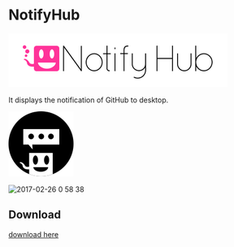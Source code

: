 # NotifyHub

![notify hub](https://raw.githubusercontent.com/zaru/notify_hub/master/design/logo.png)

It displays the notification of GitHub to desktop.

![notify_hub](https://raw.githubusercontent.com/zaru/notify_hub/master/NotifyHub/icon_128.png)

![2017-02-26 0 58 38](https://cloud.githubusercontent.com/assets/235650/23332540/d0c76212-fbbe-11e6-9673-eb850c02bfa5.png)

## Download

[download here](https://github.com/zaru/notify_hub/releases)
